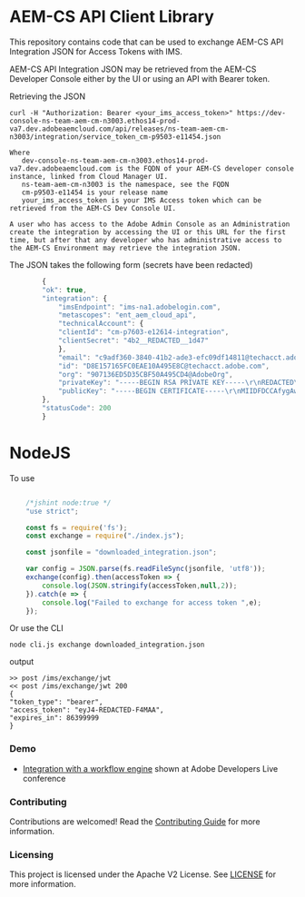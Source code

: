 # AEM-CS API Client Library

This repository contains code that can be used to exchange AEM-CS API Integration JSON for Access Tokens with IMS.

AEM-CS API Integration JSON may be retrieved from the AEM-CS Developer Console either by the UI or using an API with Bearer token.

Retrieving the JSON

    curl -H "Authorization: Bearer <your_ims_access_token>" https://dev-console-ns-team-aem-cm-n3003.ethos14-prod-va7.dev.adobeaemcloud.com/api/releases/ns-team-aem-cm-n3003/integration/service_token_cm-p9503-e11454.json

    Where 
       dev-console-ns-team-aem-cm-n3003.ethos14-prod-va7.dev.adobeaemcloud.com is the FQDN of your AEM-CS developer console instance, linked from Cloud Manager UI.
       ns-team-aem-cm-n3003 is the namespace, see the FQDN
       cm-p9503-e11454 is your release name
       your_ims_access_token is your IMS Access token which can be retrieved from the AEM-CS Dev Console UI.

    A user who has access to the Adobe Admin Console as an Administration create the integration by accessing the UI or this URL for the first time, but after that any developer who has administrative access to the AEM-CS Environment may retrieve the integration JSON.

The JSON takes the following form (secrets have been redacted)

```javascript
        {
        "ok": true,
        "integration": {
            "imsEndpoint": "ims-na1.adobelogin.com",
            "metascopes": "ent_aem_cloud_api",
            "technicalAccount": {
            "clientId": "cm-p7603-e12614-integration",
            "clientSecret": "4b2__REDACTED__1d47"
            },
            "email": "c9adf360-3840-41b2-ade3-efc09df14811@techacct.adobe.com",
            "id": "D8E157165FC0EAE10A495E8C@techacct.adobe.com",
            "org": "907136ED5D35CBF50A495CD4@AdobeOrg",
            "privateKey": "-----BEGIN RSA PRIVATE KEY-----\r\nREDACTED\r\n-----END RSA PRIVATE KEY-----\r\n",
            "publicKey": "-----BEGIN CERTIFICATE-----\r\nMIIDFDCCAfygAwIBAgIJeFhHzqB0j4woMA0GCSqGSIb3DQEBCwUAMCYxJDAiBgNV\r\nBAMTG2NtLXA3NjAzLWUxMjYxNC1pbnRlZ3JhdGlvbjAeFw0yMDExMjcxMjAyNDFa\r\nFw0yMTExMjcxMjAyNDFaMCYxJDAiBgNVBAMTG2NtLXA3NjAzLWUxMjYxNC1pbnRl\r\nZ3JhdGlvbjCCASIwDQYJKoZIhvcNAQEBBQADggEPADCCAQoCggEBAOeT6J4L+/NO\r\nyyj8AWvuKxHla+g1RX16CDXmnPSLqgJLzA+pu/rVe9It89tAodn+kqObfD8QeL2P\r\nUR+CzfndpvzKmUJ7wqMSHt6gzAe9ogGztYqTVUufBqmY83DFUhmWw4fIyj7JGNpr\r\n44Uf/7jFwz9IEt2a6p275wu2tJ9ZLporTaSk3LjlHDHiINWBZ9s9clu8sl9xei6p\r\nVqlh+FBFyE1lh+4n9KNH9UZ9ayL1aLAMFawhv33BKooWxsYE/veEEogogylpeGRC\r\nwJXgnEyYuA3QmSw1EYSM7mDXkTHlQr1mKzvuE/5cs0kOwh+mdFMsgfKaqgK5jodk\r\nPC8pWl/+4Z0CAwEAAaNFMEMwDAYDVR0TBAUwAwEB/zALBgNVHQ8EBAMCAvQwJgYD\r\nVR0RBB8wHYYbaHR0cDovL2V4YW1wbGUub3JnL3dlYmlkI21lMA0GCSqGSIb3DQEB\r\nCwUAA4IBAQA8A4aDmt+WVAeQaK0/oKS+VgUItqGPr2oy9yb300Fa9DtgVf+sLi/2\r\ndKcnhtgGT4ZqBION6fNYgkK0WmHKy+1iHWxiRuH3Zh8lXHPqUJDiIkjAMFIZkv7f\r\nQmI2PDfGEBXYAC8pUaPj6ZMvYbNIPXyfIkDoJmQTfmtOb5WkUh1/1N9LABNFUL+C\r\nbDaKvsnKKAm9nqK2ifuY6zfUfADaPXd7NkordQ3zPOlra9pWMn4cpEuVYvai3pKH\r\nlgEymr/f9lEMSGM9G+xfu1/ouTjaNZIHrIBTvupkqZ0yyY7ceUhNvk9dVb4KJBL/\r\nihlV7nIosONuitjxM93ATjKE+3ZY3hyC\r\n-----END CERTIFICATE-----\r\n"
        },
        "statusCode": 200
        }
```

# NodeJS

To use 

```javascript

    /*jshint node:true */
    "use strict";

    const fs = require('fs');
    const exchange = require("./index.js");

    const jsonfile = "downloaded_integration.json";

    var config = JSON.parse(fs.readFileSync(jsonfile, 'utf8'));
    exchange(config).then(accessToken => {
        console.log(JSON.stringify(accessToken,null,2));
    }).catch(e => {
        console.log("Failed to exchange for access token ",e);
    });
```

Or use the CLI


    node cli.js exchange downloaded_integration.json

output

    >> post /ims/exchange/jwt
    << post /ims/exchange/jwt 200
    {
    "token_type": "bearer",
    "access_token": "eyJ4-REDACTED-F4MAA",
    "expires_in": 86399999
    }

### Demo

* [Integration with a workflow engine](https://github.com/tmaret/adobe-developers-live-api-auth-demo) shown at Adobe Developers Live conference

### Contributing

Contributions are welcomed! Read the [Contributing Guide](./.github/CONTRIBUTING.md) for more information.

### Licensing

This project is licensed under the Apache V2 License. See [LICENSE](LICENSE) for more information.
